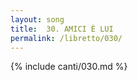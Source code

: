 ```yaml
---
layout: song
title:  30. AMICI È LUI
permalink: /libretto/030/
---
```

{% include canti/030.md %}   